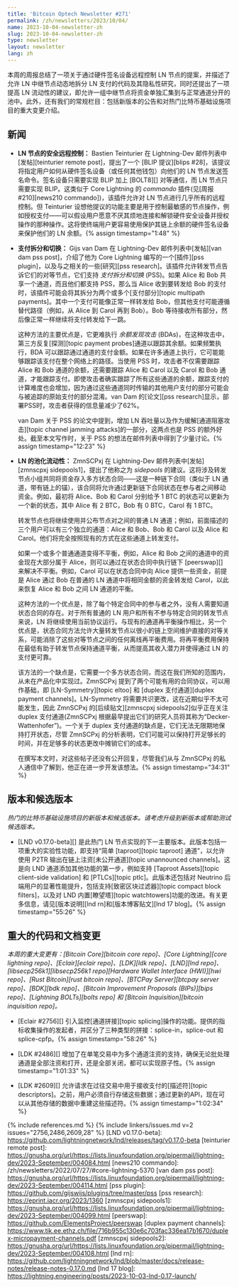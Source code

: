 ```yaml
---
title: 'Bitcoin Optech Newsletter #271'
permalink: /zh/newsletters/2023/10/04/
name: 2023-10-04-newsletter-zh
slug: 2023-10-04-newsletter-zh
type: newsletter
layout: newsletter
lang: zh
---
```

本周的周报总结了一项关于通过硬件签名设备远程控制 LN 节点的提案，并描述了允许 LN 中继节点动态地拆分 LN 支付的代码及其隐私性研究，同时还提出了一项提高 LN 流动性的建议，即允许一组中继节点将资金单独汇集到与正常通道分开的池中。此外，还有我们的常规栏目：包括新版本的公告和对热门比特币基础设施项目的重大变更介绍。

## 新闻

- **LN 节点的安全远程控制：** Bastien Teinturier 在 Lightning-Dev 邮件列表中[发帖][teinturier remote post]，提出了一个 [BLIP 提议][blips #28]，该提议将指定用户如何从硬件签名设备（或任何其他钱包）向他们的 LN 节点发送签名命令。签名设备只需要实现 BLIP 加上 [BOLT8][] 对等通信，而 LN 节点只需要实现 BLIP。这类似于 Core Lightning 的 _commando_ 插件(见[周报 #210][news210 commando])，该插件允许对 LN 节点进行几乎所有的远程控制。但 Teinturier 设想他提议的功能主要是用于控制最敏感的节点操作，例如授权支付——可以假设用户愿意不厌其烦地连接和解锁硬件安全设备并授权操作的那种操作。这将使终端用户更容易使用保护其链上余额的硬件签名设备来保护他们的 LN 余额。{% assign timestamp="1:48" %}

- **<!--payment-splitting-and-switching-->支付拆分和切换：** Gijs van Dam 在 Lightning-Dev 邮件列表中[发帖][van dam pss post]，介绍了他为 Core Lightning 编写的一个[插件][pss plugin]，以及与之相关的一些[研究][pss research]。该插件允许转发节点告诉它们的对等节点，它们支持 _支付拆分和切换_ (PSS)。如果 Alice 和 Bob 共享一个通道，而且他们都支持 PSS，那么当 Alice 收到要转发给 Bob 的支付时，该插件可能会将其拆分为两个或多个[支付部分][topic multipath payments]。其中一个支付可能像正常一样转发给 Bob，但其他支付可能遵循替代路径（例如，从 Alice 到 Carol 再到 Bob）。Bob 等待接收所有部分，然后像正常一样继续将支付转发给下一跳。

    这种方法的主要优点是，它更难执行 _余额发现攻击_ (BDAs)，在这种攻击中，第三方反复[探测][topic payment probes]通道以跟踪其余额。如果频繁执行，BDA 可以跟踪通过通道的支付金额。如果在许多通道上执行，它可能能够跟踪该支付在整个网络上的路径。当使用 PSS 时，攻击者不仅需要跟踪 Alice 和 Bob 通道的余额，还需要跟踪 Alice 和 Carol 以及 Carol 和 Bob 通道，才能跟踪支付。即使攻击者确实跟踪了所有这些通道的余额，跟踪支付的计算难度也会增加，因为通过这些通道同时传输的其他用户支付的部分可能会与被追踪的原始支付的部分混淆。van Dam 的[论文][pss research]显示，部署PSS时，攻击者获得的信息量减少了62%。

    van Dam 关于 PSS 的论文中提到，增加 LN 吞吐量以及作为缓解[通道阻塞攻击][topic channel jamming attacks]的一部分，这两点也是 PSS 的额外好处。截至本文写作时，关于 PSS 的想法在邮件列表中得到了少量讨论。{% assign timestamp="12:23" %}

- **<!--pooled-liquidity-for-ln-->LN 的池化流动性：** ZmnSCPxj 在 Lightning-Dev 邮件列表中[发帖][zmnscpxj sidepools1]，提出了他称之为 _sidepools_ 的建议。这将涉及转发节点小组共同将资金存入多方状态合同——这是一种链下合同（类似于 LN 通道，带有链上的锚），该合同将允许通过更新链下合同状态在参与者之间移动资金。例如，最初将 Alice、Bob 和 Carol 分别给予 1 BTC 的状态可以更新为一个新的状态，其中 Alice 有 2 BTC，Bob 有 0 BTC，Carol 有 1 BTC。

    转发节点也将继续使用并公布节点对之间的普通 LN 通道；例如，前面描述的三个用户可以有三个独立的通道：Alice 和 Bob、Bob 和 Carol 以及 Alice 和 Carol。他们将完全按照现有的方式在这些通道上转发支付。

    如果一个或多个普通通道变得不平衡，例如，Alice 和 Bob 之间的通道中的资金现在大部分属于 Alice，则可以通过在状态合同中执行链下 [peerswap][] 来解决不平衡。例如，Carol 可以在状态合同中向 Alice 提供一些资金，前提是 Alice 通过 Bob 在普通的 LN 通道中将相同金额的资金转发给 Carol，以此来恢复 Alice 和 Bob 之间 LN 通道的平衡。

    这种方法的一个优点是，除了每个特定合同中的参与者之外，没有人需要知道状态合同的存在。对于所有普通的 LN 用户和所有不参与特定合同的转发节点来说，LN 将继续使用当前协议运行。与现有的通道再平衡操作相比，另一个优点是，状态合同方法允许大量转发节点以很小的链上空间维护直接的对等关系，可能消除了这些对等节点之间的任何离线再平衡费用。将再平衡费用保持在最低有助于转发节点保持通道平衡，从而提高其收入潜力并使得通过 LN 的支付更可靠。

    该方法的一个缺点是，它需要一个多方状态合同，而这在我们所知的范围内，从未在产品化中实现过。ZmnSCPxj 提到了两个可能有用的合同协议，可以用作基础，即 [LN-Symmetry][topic eltoo] 和 [duplex 支付通道][duplex payment channels]。LN-Symmetry 将需要共识更改，这在近期似乎不太可能发生，因此 ZmnSCPxj 的[后续贴文][zmnscpxj sidepools2]似乎正在关注 duplex 支付通道(ZmnSCPxj 根据最早提出它们的研究人员将其称为“Decker-Wattenhofer”)。一个关于 duplex 支付通道的缺点是，它们无法无限期地保持打开状态，尽管 ZmnSCPxj 的分析表明，它们可能可以保持打开足够长的时间，并在足够多的状态更改中摊销它们的成本。

    在撰写本文时，对这些帖子还没有公开回复，尽管我们从与 ZmnSCPxj 的私人通信中了解到，他正在进一步开发该想法。{% assign timestamp="34:31" %}

## 版本和候选版本

*热门的比特币基础设施项目的新版本和候选版本。请考虑升级到新版本或帮助测试候选版本。*

- [LND v0.17.0-beta][] 是此热门 LN 节点实现的下一主要版本。此版本包括一项重大的实验性功能，即支持“简单 [taproot][topic taproot] 通道”，以允许使用 P2TR 输出在链上注资[未公开通道][topic unannounced channels]。这是向 LND 通道添加其他功能的第一步，例如支持 [Taproot Assets][topic client-side validation] 和 [PTLCs][topic ptlc]。此版本还包括对 Neutrino 后端用户的显著性能提升，包括支持[致密区块过滤器][topic compact block filters]，以及对 LND 内置[瞭望塔][topic watchtowers]功能的改进。有关更多信息，请见[版本说明][lnd rn]和[版本博客贴文][lnd 17 blog]。{% assign timestamp="55:26" %}

## 重大的代码和文档变更

*本周的重大变更有：[Bitcoin Core][bitcoin core repo]、[Core Lightning][core lightning repo]、[Eclair][eclair repo]、[LDK][ldk repo]、[LND][lnd repo]、[libsecp256k1][libsecp256k1 repo][Hardware Wallet Interface (HWI)][hwi repo]、[Rust Bitcoin][rust bitcoin repo]、[BTCPay Server][btcpay server repo]、[BDK][bdk repo]、[Bitcoin Improvement Proposals (BIPs)][bips repo]、[Lightning BOLTs][bolts repo] 和 [Bitcoin Inquisition][bitcoin inquisition repo]。*

- [Eclair #2756][] 引入监控[通道拼接][topic splicing]操作的功能。提供的指标收集操作的发起者，并区分了三种类型的拼接：splice-in，splice-out 和 splice-cpfp。{% assign timestamp="58:26" %}

- [LDK #2486][] 增加了在单笔交易中为多个通道注资的支持，确保无论批处理通道是全部注资和打开，还是全部关闭，都可以实现原子性。{% assign timestamp="1:01:33" %}

- [LDK #2609][] 允许请求在过往交易中用于接收支付的[描述符][topic descriptors]。之前，用户必须自行存储这些数据；通过更新的API，现在可以从其他存储的数据中重建这些描述符。{% assign timestamp="1:02:34" %}

{% include references.md %}
{% include linkers/issues.md v=2 issues="2756,2486,2609,28" %}
[LND v0.17.0-beta]: https://github.com/lightningnetwork/lnd/releases/tag/v0.17.0-beta
[teinturier remote post]: https://gnusha.org/url/https://lists.linuxfoundation.org/pipermail/lightning-dev/2023-September/004084.html
[news210 commando]: /zh/newsletters/2022/07/27/#core-lightning-5370
[van dam pss post]: https://gnusha.org/url/https://lists.linuxfoundation.org/pipermail/lightning-dev/2023-September/004114.html
[pss plugin]: https://github.com/gijswijs/plugins/tree/master/pss
[pss research]: https://eprint.iacr.org/2023/1360
[zmnscpxj sidepools1]: https://gnusha.org/url/https://lists.linuxfoundation.org/pipermail/lightning-dev/2023-September/004099.html
[peerswap]: https://github.com/ElementsProject/peerswap
[duplex payment channels]: https://www.tik.ee.ethz.ch/file/716b955c130e6c703fac336ea17b1670/duplex-micropayment-channels.pdf
[zmnscpxj sidepools2]: https://gnusha.org/url/https://lists.linuxfoundation.org/pipermail/lightning-dev/2023-September/004108.html
[lnd rn]: https://github.com/lightningnetwork/lnd/blob/master/docs/release-notes/release-notes-0.17.0.md
[lnd 17 blog]: https://lightning.engineering/posts/2023-10-03-lnd-0.17-launch/
